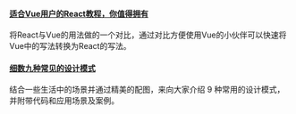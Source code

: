 #### [适合Vue用户的React教程，你值得拥有](https://juejin.im/post/6881395120617291783)
将React与Vue的用法做的一个对比，通过对比方便使用Vue的小伙伴可以快速将Vue中的写法转换为React的写法。

#### [细数九种常见的设计模式](https://mp.weixin.qq.com/s/WkF4laAY_PuExCjO0xkECw)
结合一些生活中的场景并通过精美的配图，来向大家介绍 9 种常用的设计模式，并附带代码和应用场景及案例。